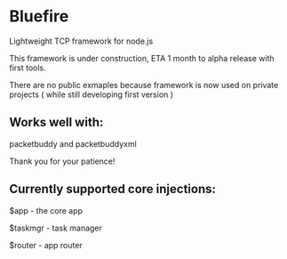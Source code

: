 Bluefire
========

Lightweight TCP framework for node.js

This framework is under construction, ETA 1 month to alpha release with first tools.

There are no public exmaples because framework is now used on private projects ( while still developing first version )

Works well with:
----------------

packetbuddy and packetbuddyxml

Thank you for your patience!

Currently supported core injections:
------------------------------------

$app - the core app

$taskmgr - task manager

$router - app router